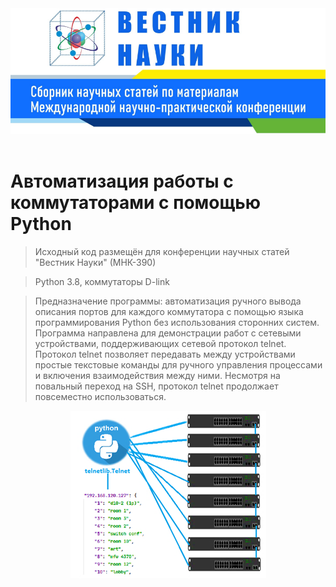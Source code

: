<div align="center">
<a href="https://perviy-vestnik.ru/wp-content/uploads/2023/09/2023-K-390-1-08_23-1.pdf">
<img src="https://github.com/legion088/switch-port-descriptions/blob/main/img/vestnik.png"/>
</a>
</div>
<br>

# Автоматизация работы с коммутаторами с помощью Python 
> Исходный код размещён для конференции научных статей "Вестник Науки" (МНК-390)

> Python 3.8, коммутаторы D-link <br>

> Предназначение программы: автоматизация ручного вывода описания портов для каждого коммутатора с помощью языка программирования Python без использования сторонних систем.<br>
Программа направлена для демонстрации работ с сетевыми устройствами, поддерживающих сетевой протокол telnet.
Протокол telnet позволяет передавать между устройствами простые текстовые команды для ручного управления процессами и включения взаимодействия между ними. Несмотря на повальный переход на SSH, протокол telnet продолжает повсеместно использоваться.<br>
<p align="center">
  <img src="https://github.com/legion088/switch-port-descriptions/blob/main/scheme.png">
</p>
